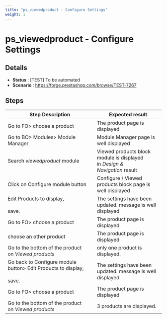 ```yaml
---
title: "ps_viewedproduct - Configure Settings"
weight: 1
---
```


# ps_viewedproduct - Configure Settings
## Details
* **Status** : [TEST] To be automated
* **Scenario** : https://forge.prestashop.com/browse/TEST-7267

## Steps
| Step Description | Expected result |
| ----- | ----- |
| Go to FO> choose a product | The product page is displayed |
| Go to BO> Modules> Module Manager | Module Manager page is well displayed |
| Search _viewedproduct_ module | Viewed products block module is displayed in _Design & Navigation_ result |
| Click on Configure module button | Configure / Viewed products block page is well displayed |
| Edit Products to display,<br><br>save. | The settings have been updated. message is well displayed |
| Go to FO> choose a product | The product page is displayed |
| choose an other product | The product page is displayed |
| Go to the bottom of the product on _Viewed products_ | only one product is displayed. |
| Go back to Configure module button> Edit Products to display,<br><br>save. | The settings have been updated. message is well displayed |
| Go to FO> choose a product | The product page is displayed |
| Go to the bottom of the product on _Viewed products_ | 3 products are displayed. |